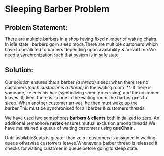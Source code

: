 # Sleeping Barber Problem

## Problem Statement:

There are multiple barbers in a shop having fixed number of waiting chairs. In idle state , barbers go in sleep mode.There are multiple customers which have to be alloted to barbers depending upon availability & arrival time.We need a synchronization such that system is in safe state.

## Solution:

Our solution ensures that a barber *(a thread)* sleeps when there are no customers *(each customer is a thread)* in the waiting room  \*\*. If there is someone, he cuts his hair (symbolizing some processing) and the customer leaves. If, then, there is no one in the waiting room, the barber goes to sleep. When another customer arrives, he then must wake up the barber.This must be synchronised for all barber & customers threads.

We have used two semaphores **barbers & clients** both initialized to zero. An additional semaphore **mutex** ensures mutual exclusion among threads.We have maintained a queue of waiting customers using **queChair** .

Until availableSeats is greater than zero , customers is assigned to waiting queue otherwise customers leaves.Whenever a barber thread is released it checks for waiting customer in queue before going to sleep state.
